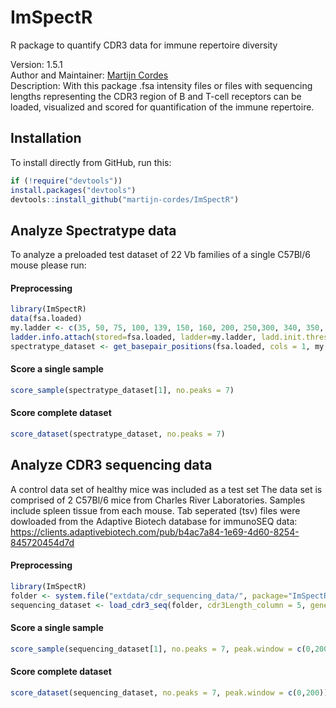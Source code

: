 # ImSpectR
R package to quantify CDR3 data for immune repertoire diversity

Version: 1.5.1<br>
Author and Maintainer: [Martijn Cordes](mailto:m.cordes@lumc.nl) <br>
Description: With this package .fsa intensity files or files with sequencing lengths representing the CDR3 region of B and T-cell receptors can be loaded, visualized and scored for quantification of the immune repertoire. 

## Installation

To install directly from GitHub, run this:

```r
if (!require("devtools"))
install.packages("devtools")
devtools::install_github("martijn-cordes/ImSpectR")
```

## Analyze Spectratype data

To analyze a preloaded test dataset of 22 Vb families of a single C57Bl/6 mouse please run:

#### Preprocessing

```r
library(ImSpectR)
data(fsa.loaded)
my.ladder <- c(35, 50, 75, 100, 139, 150, 160, 200, 250,300, 340, 350, 400, 450, 490, 500)
ladder.info.attach(stored=fsa.loaded, ladder=my.ladder, ladd.init.thresh=1000, draw=F,method="iter2")
spectratype_dataset <- get_basepair_positions(fsa.loaded, cols = 1, my.ladder, channel.ladder=NULL,  init.thresh=1750, ladd.init.thresh=1000)
```
#### Score a single sample 

```r
score_sample(spectratype_dataset[1], no.peaks = 7)
```
#### Score complete dataset

```r
score_dataset(spectratype_dataset, no.peaks = 7)
```

## Analyze CDR3 sequencing data

A control data set of healthy mice was included as a test set The data set is comprised of 2 C57Bl/6 mice from Charles River Laboratories. Samples include spleen tissue from each mouse. Tab seperated (tsv) files were dowloaded from the Adaptive Biotech database for immunoSEQ data: https://clients.adaptivebiotech.com/pub/b4ac7a84-1e69-4d60-8254-845720454d7d

#### Preprocessing

```r
library(ImSpectR)
folder <- system.file("extdata/cdr_sequencing_data/", package="ImSpectR")
sequencing_dataset <- load_cdr3_seq(folder, cdr3Length_column = 5, geneFamily_column = 7, sep="")
```
#### Score a single sample 

```r
score_sample(sequencing_dataset[1], no.peaks = 7, peak.window = c(0,200))
```
#### Score complete dataset

```r
score_dataset(sequencing_dataset, no.peaks = 7, peak.window = c(0,200))
```



